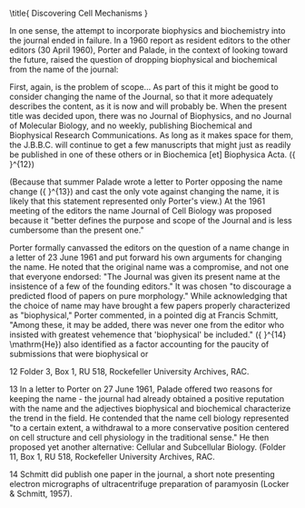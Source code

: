 \title{
Discovering Cell Mechanisms
}

In one sense, the attempt to incorporate biophysics and biochemistry into the journal ended in failure. In a 1960 report as resident editors to the other editors (30 April 1960), Porter and Palade, in the context of looking toward the future, raised the question of dropping biophysical and biochemical from the name of the journal:

First, again, is the problem of scope... As part of this it might be good to consider changing the name of the Journal, so that it more adequately describes the content, as it is now and will probably be. When the present title was decided upon, there was no Journal of Biophysics, and no Journal of Molecular Biology, and no weekly, publishing Biochemical and Biophysical Research Communications. As long as it makes space for them, the J.B.B.C. will continue to get a few manuscripts that might just as readily be published in one of these others or in Biochemica [et] Biophysica Acta. \({ }^{12}\)

(Because that summer Palade wrote a letter to Porter opposing the name change \({ }^{13}\) and cast the only vote against changing the name, it is likely that this statement represented only Porter's view.) At the 1961 meeting of the editors the name Journal of Cell Biology was proposed because it "better defines the purpose and scope of the Journal and is less cumbersome than the present one."

Porter formally canvassed the editors on the question of a name change in a letter of 23 June 1961 and put forward his own arguments for changing the name. He noted that the original name was a compromise, and not one that everyone endorsed: "The Journal was given its present name at the insistence of a few of the founding editors." It was chosen "to discourage a predicted flood of papers on pure morphology." While acknowledging that the choice of name may have brought a few papers properly characterized as "biophysical," Porter commented, in a pointed dig at Francis Schmitt, "Among these, it may be added, there was never one from the editor who insisted with greatest vehemence that 'biophysical' be included." \({ }^{14} \mathrm{He}\) also identified as a factor accounting for the paucity of submissions that were biophysical or

12 Folder 3, Box 1, RU 518, Rockefeller University Archives, RAC.

13 In a letter to Porter on 27 June 1961, Palade offered two reasons for keeping the name - the journal had already obtained a positive reputation with the name and the adjectives biophysical and biochemical characterize the trend in the field. He contended that the name cell biology represented "to a certain extent, a withdrawal to a more conservative position centered on cell structure and cell physiology in the traditional sense." He then proposed yet another alternative: Cellular and Subcellular Biology. (Folder 11, Box 1, RU 518, Rockefeller University Archives, RAC.

14 Schmitt did publish one paper in the journal, a short note presenting electron micrographs of ultracentrifuge preparation of paramyosin (Locker \& Schmitt, 1957).
